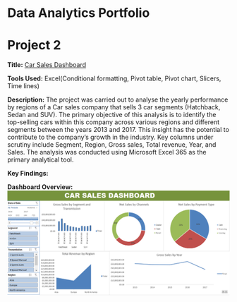 # Data Analytics Portfolio
# Project 2
**Title:** [Car Sales Dashboard](https://github.com/Buchimaife/Buchimaife.github.io/blob/main/CAR%20SALES%20DASHBOARD.xlsx)

**Tools Used:** Excel(Conditional formatting, Pivot table, Pivot chart, Slicers, Time lines)

**Description:** The project was carried out to analyse the yearly performance by regions of a Car sales company that sells 3 car segments (Hatchback, Sedan and SUV).
The primary objective of this analysis is to identify the top-selling cars within this company across various regions and different segments between the years 2013 and 2017. This insight has the potential to contribute to the company’s growth in the industry.
Key columns under scrutiny include Segment, Region, Gross sales, Total revenue, Year, and Sales. The analysis was conducted using Microsoft Excel 365 as the primary analytical tool.

**Key Findings:** 

**Dashboard Overview:**
![Carsales](Carsales.PNG)





